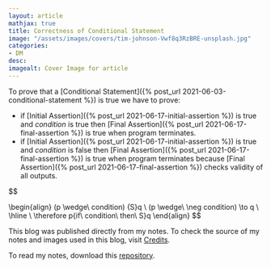 ```yaml
---
layout: article
mathjax: true
title: Correctness of Conditional Statement
image: "/assets/images/covers/tim-johnson-Vwf8q3RzBRE-unsplash.jpg"
categories:
- DM
desc:   
imagealt: Cover Image for article
---
```


To prove that a [Conditional Statement]({% post_url 2021-06-03-conditional-statement %}) is true we have to prove:
* if [Initial Assertion]({% post_url 2021-06-17-initial-assertion %}) is true and *condition* is true then [Final Assertion]({% post_url 2021-06-17-final-assertion %}) is true when program terminates.
* if [Initial Assertion]({% post_url 2021-06-17-initial-assertion %}) is true and *condition* is false then [Final Assertion]({% post_url 2021-06-17-final-assertion %}) is true when program terminates because [Final Assertion]({% post_url 2021-06-17-final-assertion %}) checks validity of all outputs.

$$
























































































































































































































































































































































































































\begin{align}
	(p \wedge\ condition) \{S\}q \\
	(p \wedge\ \neg condition) \to q \\
	\hline \\
	\therefore p\{if\ condition\ then\ S\}q
\end{align}
$$

























































































































































































































































































































































































































This blog was published directly from my notes.
To check the source of my notes and images used in this blog, visit <a href="/credits.html" target="_blank">Credits</a>.

To read my notes, download this <a href="https://github.com/bovem/CS" target="blank">repository</a>.